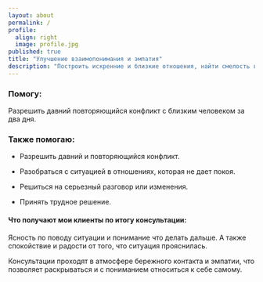 ```yaml
---
layout: about
permalink: /
profile:
  align: right
  image: profile.jpg
published: true
title: "Улучшение взаимопонимания и эмпатия"
description: "Построить искренние и близкие отношения, найти смелость говорить о своих чувствах, о том что действительно беспокоит."
---
```


### Помогу:

Разрешить давний повторяющийся конфликт с близким человеком за два дня.

### Также помогаю:

* Разрешить давний и повторяющийся конфликт.

* Разобраться с ситуацией в отношениях, которая не дает покоя.

* Решиться на серьезный разговор или изменения.

* Принять трудное решение.

#### Что получают мои клиенты по итогу консультации:  

Ясность по поводу ситуации и понимание что делать дальше.
А также спокойствие и радости от того, что ситуация прояснилась.

Консультации проходят в атмосфере бережного контакта и эмпатии, что позволяет раскрываться и с пониманием относиться к себе самому.
